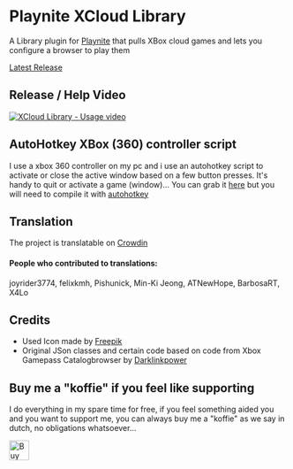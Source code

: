 # Playnite XCloud Library
A Library plugin for [Playnite](https://www.playnite.link/) that pulls XBox cloud games and lets you configure a browser to play them

[Latest Release](https://github.com/joyrider3774/Playnite_XCloud_Library/releases/latest)

## Release / Help Video
[![XCloud Library - Usage video](http://img.youtube.com/vi/7zP1iC6Ud-E/0.jpg)](https://youtu.be/7zP1iC6Ud-E "XCloud Library - Usage video")

## AutoHotkey XBox (360) controller script
I use a xbox 360 controller on my pc and i use an autohotkey script to activate or close the active window based on a few button presses. It's handy to quit or activate a game (window)... You can grab it [here](https://gist.github.com/joyrider3774/23facbe6664001486a4fc35af868a78c) but you will need to compile it with [autohotkey](https://www.autohotkey.com/)

## Translation
The project is translatable on [Crowdin](https://crowdin.com/project/playnite-game-speak)

#### People who contributed to translations:
joyrider3774, felixkmh, Pishunick, Min-Ki Jeong, ATNewHope, BarbosaRT, X4Lo

## Credits
* Used Icon made by [Freepik](http://www.freepik.com/)
* Original JSon classes and certain code based on code from Xbox Gamepass Catalogbrowser by [Darklinkpower](https://github.com/darklinkpower)

## Buy me a "koffie" if you feel like supporting 
I do everything in my spare time for free, if you feel something aided you and you want to support me, you can always buy me a "koffie" as we say in dutch, no obligations whatsoever...

<a href='https://ko-fi.com/Q5Q3BKI5S' target='_blank'><img height='36' style='border:0px;height:36px;' src='https://cdn.ko-fi.com/cdn/kofi2.png?v=3' border='0' alt='Buy Me a Coffee at ko-fi.com' /></a>
